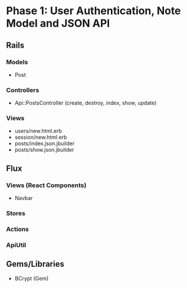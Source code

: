 # Phase 1: User Authentication, Note Model and JSON API

## Rails
### Models
<!-- * User -->
* Post

### Controllers
<!-- * UsersController (create, new)
* SessionsController (create, new, destroy) -->
* Api::PostsController (create, destroy, index, show, update)

### Views
* users/new.html.erb
* session/new.html.erb
* posts/index.json.jbuilder
* posts/show.json.jbuilder

## Flux
### Views (React Components)
  * Navbar

### Stores

### Actions

### ApiUtil

## Gems/Libraries
* BCrypt (Gem)
